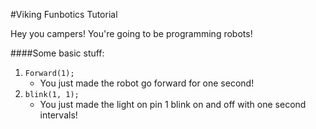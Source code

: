 #Viking Funbotics Tutorial

Hey you campers! You're going to be programming robots!

####Some basic stuff:
1. `Forward(1);`
    * You just made the robot go forward for one second!
2. `blink(1, 1);`
    * You just made the light on pin 1 blink on and off with one second intervals!
